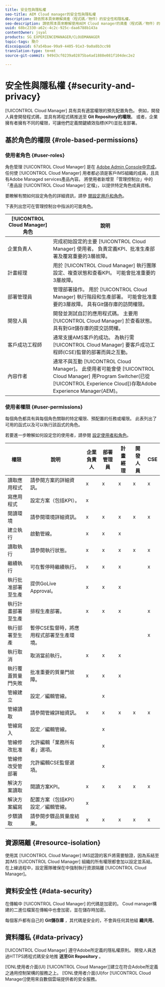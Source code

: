 ```yaml
---
title: 安全性與隱私權
seo-title: AEM Cloud manager的安全性與隱私權
description: 請依照本頁來瞭解資產（程式碼／物件）的安全性和隱私權。
seo-description: 請依照本頁來瞭解使用AEM Cloud manager的資產（程式碼／物件）的安全性和隱私權。
uuid: 68bc2330-a62c-4c2c-925c-daa6788b143a
contentOwner: jsyal
products: SG_EXPERIENCEMANAGER/CLOUDMANAGER
topic-tags: 簡介
discoiquuid: 67a54bae-99a9-4405-91e3-9a0a8b3cc98
translation-type: tm+mt
source-git-commit: 949d3cf0239a02875ba4ad1888e081f104dec2e2

---
```



# 安全性與隱私權 {#security-and-privacy}

[!UICONTROL Cloud Manager] 具有具有適當權限的預先配置角色。 例如，開發人員會開發程式碼，並具有將程式碼推送至 **Git Repository的權限**。 或者，企業擁有者擁有不同的權限，可讓他們定義關鍵績效指標(KPI)並批准部署。

## 基於角色的權限 {#role-based-permissions}

### 使用者角色 {#user-roles}

角色管理 [!UICONTROL Cloud Manager] 是在 [Adobe Admin Console中完成](https://helpx.adobe.com/enterprise/using/admin-console.html)。 任何使 [!UICONTROL Cloud Manager] 用者都必須是客戶IMS組織的成員，且具有Adobe Managed services產品內容。 將使用者新增至「管理控制台」中的「產品設 [!UICONTROL Cloud Manager] 定檔」，以提供特定角色成員資格。

要瞭解有關如何設定角色的詳細資訊，請參 [閱設定用戶和角色](setting-up-users-and-roles.md)。

下表列出您可在管理控制台中指派的可能角色。

| **[!UICONTROL Cloud Manager]角色** | **說明** |
|---|---|
| 企業負責人 | 完成初始設定的主要 [!UICONTROL Cloud Manager] 使用者。 負責定義KPI、批准生產部署及覆寫重要的3層故障。 |
| 計畫經理 | 用於 [!UICONTROL Cloud Manager] 執行團隊設定、複查狀態和查看KPI。 可能會批准重要的3層故障。 |
| 部署管理員 | 管理部署操作。 用於 [!UICONTROL Cloud Manager] 執行階段和生產部署。 可能會批准重要的3層故障。 具有Git儲存庫的訪問權限。 |
| 開發人員 | 開發並測試自訂的應用程式碼。 主要用 [!UICONTROL Cloud Manager] 於查看狀態。 具有對Git儲存庫的提交訪問權。 |
| 客戶成功工程師 | 通常支援AMS客戶的成功。 為執行需 [!UICONTROL Cloud Manager] 要客戶成功工程師(CSE)監督的部署而與之互動。 |
| 內容作者 | 通常不與互動 [!UICONTROL Cloud Manager]。 此使用者可能會使 [!UICONTROL Cloud Manager] 用Program Switcher(已從 [!UICONTROL Experience Cloud])存取Adobe Experience Manager(AEM)。 |

### 使用者權限 {#user-permissions}

每個角色都具有與每個角色關聯的特定權限、預配置的任務或權限。 此表列出了可用的函式以及可以執行該函式的角色。

若要進一步瞭解如何設定您的使用者，請參閱 [設定使用者和角色](setting-up-users-and-roles.md)。

| 權限 | 說明 | 企業負責人 | 部署管理員 | 計畫經理 | 開發人員 | CSE |
|--- |--- |--- |--- |--- |--- |--- |
| 讀取應用程式 | 請參閱方案的詳細資訊。 | x | x | x | x | x |
| 寫應用程式 | 設定方案（包括KPI）。 | x |  |  |  |  |
| 閱讀環境 | 請參閱環境詳細資訊。 | x | x | x | x | x |
| 建立執行 | 啟動管線。 | x | x | x |  |  |
| 讀取執行 | 請參閱執行狀態。 | x | x | x | x | x |
| 繼續執行 | 可在暫停時繼續執行。 | x | x | x |  | x |
| 執行批准部署至生產 | 提供GoLive Approval。 | x | x | x |  |  |
| 執行計畫部署至生產 | 排程生產部署。 | x | x | x |  | x |
| 執行部署至生產 | 暫停CSE監督時，將應用程式部署至生產環境。 |  |  |  |  | x |
| 執行取消 | 取消當前執行。 | x | x | x |  |  |
| 執行覆蓋質量門失敗 | 批准重要的質量門故障。 | x | x | x |  |  |
| 管線建立 | 設定／編輯管線。 |  | x |  |  |  |
| 管線讀取 | 請參閱管線詳細資訊。 | x | x | x | x | x |
| 管線寫入 | 設定／編輯管線。 |  | x |  |  |  |
| 管線修改批准 | 允許編輯「業務所有者」選項。 |  | x |  |  |  |
| 管線修改受管部署 | 允許編輯CSE監督選項。 |  | x |  |  |  |
| 解決方案讀取 | 閱讀方案KPI。 | x | x | x | x | x |
| 解決方案編寫 | 配置方案（包括KPI）設定／編輯管線。 | x |  |  |  |  |
| 步驟讀取 | 請參閱步驟品質量度結果。 | x | x | x | x | x |

## 資源隔離 {#resource-isolation}

使用其 [!UICONTROL Cloud Manager] IMS認證的客戶將需要驗證，因為系結至其IMS [!UICONTROL Cloud Manager] 組織的所有權限都會加以設定並系結。 在上線過程中，設定團隊確保在中強制執行資源隔離 [!UICONTROL Cloud Manager]。

## 資料安全性 {#data-security}

在傳輸中 [!UICONTROL Cloud Manager] 的代碼是加密的。 Coud manager構建的二進位檔案在傳輸中也會加密，並在儲存時加密。

每個客戶都有自己的 **Git儲存庫** ，其代碼是安全的，不會與任何其他組 **織共用**。

## 資料隱私 {#data-privacy}

[!UICONTROL Cloud Manager] 遵守Adobe所定義的隱私權原則。 開發人員透過HTTPS將程式碼安全地推 **送至Git Repository** 。

[!DNL使用者介面(UI) [!UICONTROL Cloud Manager]]建立在符合Adobe所定義之通用控制架構的服務之上。 [!DNL使用者介面(UI)for [!UICONTROL Cloud Manager]]使用來自數個雲端提供者的安全服務。
